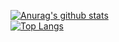 [![Anurag's github stats](https://github-readme-stats.vercel.app/api?username=AbnerTeng&theme=gruvbox)](https://github.com/USERNAME/github-readme-stats)  
[![Top Langs](https://github-readme-stats.vercel.app/api/top-langs/?username=AbnerTeng&layout=compact&theme=gruvbox)](https://github.com/USERNAME/github-readme-stats)
